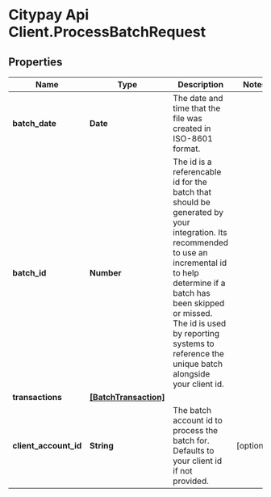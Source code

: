 # Citypay Api Client.ProcessBatchRequest

## Properties

Name | Type | Description | Notes
------------ | ------------- | ------------- | -------------
**batch_date** | **Date** | The date and time that the file was created in ISO-8601 format. | 
**batch_id** | **Number** | The id is a referencable id for the batch that should be generated by your integration. Its recommended to use an incremental id to help determine if a batch has been skipped or missed. The id is used by reporting systems to reference the unique batch alongside your client id.  | 
**transactions** | [**[BatchTransaction]**](BatchTransaction.md) |  | 
**client_account_id** | **String** | The batch account id to process the batch for. Defaults to your client id if not provided. | [optional] 


